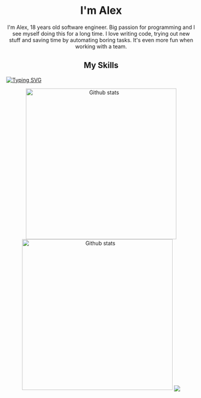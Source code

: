 <h1 align="center">I'm Alex</h1>
<p align="center">
  I'm Alex, 18 years old software engineer. Big passion for programming and I see myself doing this for a long time. I love writing code, trying out new stuff and saving   time by automating boring tasks. It's even more fun when working with a team.
</p>
<h2 align="center">My Skills</h2>
<a href="https://git.io/typing-svg"><img src="https://readme-typing-svg.demolab.com?font=Fira+Code&size=35&duration=2000&pause=1000&color=fa8b00&center=true&width=1920&lines=React;Node.js;Express;Java" alt="Typing SVG" /></a>
<p align="center">
    <img width="400" src="https://streak-stats.demolab.com?user=AlexGill4rd&theme=dark&hide_border=true" alt="Github stats">
    <img width="400" src="https://github-readme-stats.vercel.app/api?username=AlexGill4rd&show_icons=true&theme=dark&hide_border=true&icon_color=fa8b00" alt="Github stats">
    <img align="center" src="https://github-readme-stats.vercel.app/api/top-langs/?username=AlexGill4rd&theme=dark" />
</p>
